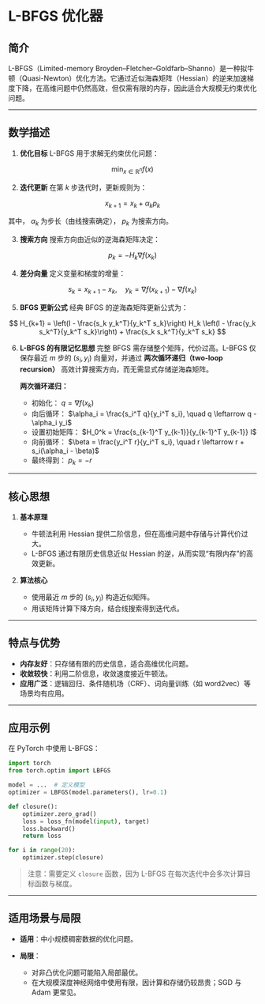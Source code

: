 # L-BFGS 优化器

## 简介

L-BFGS（Limited-memory Broyden–Fletcher–Goldfarb–Shanno）是一种拟牛顿（Quasi-Newton）优化方法。它通过近似海森矩阵（Hessian）的逆来加速梯度下降，在高维问题中仍然高效，但仅需有限的内存，因此适合大规模无约束优化问题。

---

## 数学描述

1. **优化目标**
   L-BFGS 用于求解无约束优化问题：

$$
\min_{x \in \mathbb{R}^n} f(x)
$$

2. **迭代更新**
   在第 $k$ 步迭代时，更新规则为：

$$
x_{k+1} = x_k + \alpha_k p_k
$$

   其中， $\alpha_k$ 为步长（由线搜索确定）， $p_k$ 为搜索方向。

3. **搜索方向**
   搜索方向由近似的逆海森矩阵决定：

$$
p_k = - H_k \nabla f(x_k)
$$

4. **差分向量**
   定义变量和梯度的增量：

$$
s_k = x_{k+1} - x_k, \quad y_k = \nabla f(x_{k+1}) - \nabla f(x_k)
$$

5. **BFGS 更新公式**
   经典 BFGS 的逆海森矩阵更新公式为：

$$
H_{k+1} = \left(I - \frac{s_k y_k^T}{y_k^T s_k}\right) H_k \left(I - \frac{y_k s_k^T}{y_k^T s_k}\right) + \frac{s_k s_k^T}{y_k^T s_k}
$$

6. **L-BFGS 的有限记忆思想**
   完整 BFGS 需存储整个矩阵，代价过高。L-BFGS 仅保存最近 $m$ 步的 $(s_i, y_i)$ 向量对，并通过 **两次循环递归（two-loop recursion）** 高效计算搜索方向，而无需显式存储逆海森矩阵。

   **两次循环递归：**

   * 初始化： $q = \nabla f(x_k)$
   * 向后循环： $\alpha_i = \frac{s_i^T q}{y_i^T s_i}, \quad q \leftarrow q - \alpha_i y_i$
   * 设置初始矩阵： $H_0^k = \frac{s_{k-1}^T y_{k-1}}{y_{k-1}^T y_{k-1}} I$
   * 向前循环： $\beta = \frac{y_i^T r}{y_i^T s_i}, \quad r \leftarrow r + s_i(\alpha_i - \beta)$
   * 最终得到： $p_k = -r$

---

## 核心思想

1. **基本原理**

   * 牛顿法利用 Hessian 提供二阶信息，但在高维问题中存储与计算代价过大。
   * L-BFGS 通过有限历史信息近似 Hessian 的逆，从而实现“有限内存”的高效更新。

2. **算法核心**

   * 使用最近 $m$ 步的 $(s_i, y_i)$ 构造近似矩阵。
   * 用该矩阵计算下降方向，结合线搜索得到迭代点。

---

## 特点与优势

* **内存友好**：只存储有限的历史信息，适合高维优化问题。
* **收敛较快**：利用二阶信息，收敛速度接近牛顿法。
* **应用广泛**：逻辑回归、条件随机场（CRF）、词向量训练（如 word2vec）等场景均有应用。

---

## 应用示例

在 PyTorch 中使用 L-BFGS：

```python
import torch
from torch.optim import LBFGS

model = ...  # 定义模型
optimizer = LBFGS(model.parameters(), lr=0.1)

def closure():
    optimizer.zero_grad()
    loss = loss_fn(model(input), target)
    loss.backward()
    return loss

for i in range(20):
    optimizer.step(closure)
```

> 注意：需要定义 `closure` 函数，因为 L-BFGS 在每次迭代中会多次计算目标函数与梯度。

---

## 适用场景与局限

* **适用**：中小规模稠密数据的优化问题。
* **局限**：

  * 对非凸优化问题可能陷入局部最优。
  * 在大规模深度神经网络中使用有限，因计算和存储仍较昂贵；SGD 与 Adam 更常见。
